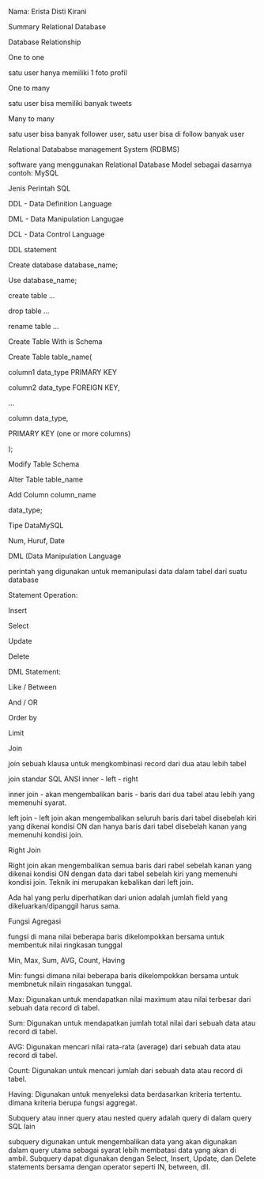 Nama: Erista Disti Kirani 

Summary Relational Database 

Database Relationship 

One to one

satu user hanya memiliki 1 foto profil

One to many

satu user bisa memiliki banyak tweets 

Many to many 

satu user bisa banyak follower user, satu user bisa di follow banyak user

Relational Datababse management System (RDBMS) 

software yang menggunakan Relational Database Model sebagai dasarnya contoh: MySQL 


Jenis Perintah SQL 

DDL - Data Definition Language 

DML - Data Manipulation Langugae 

DCL - Data Control Language 

DDL statement 

Create database database\_name; 

Use database\_name; 

create table … 

drop table …

rename table …

Create Table With is Schema 

Create Table table\_name(

column1 data\_type PRIMARY KEY

column2 data\_type FOREIGN KEY, 

…

column data\_type, 

PRIMARY KEY (one or more columns) 

); 

Modify Table Schema 

Alter Table table\_name 

Add Column column\_name 

data\_type; 

Tipe DataMySQL 

Num, Huruf, Date 

DML (Data Manipulation Language 

perintah yang digunakan untuk memanipulasi data dalam tabel dari suatu database 

Statement Operation: 

Insert 

Select 

Update 

Delete 

DML Statement: 

Like / Between 

And / OR 

Order by 

Limit 

Join 

join sebuah klausa untuk mengkombinasi record dari dua atau lebih tabel 

join standar SQL ANSI inner - left - right 

inner join - akan mengembalikan baris - baris dari dua tabel atau lebih yang memenuhi syarat. 

left join - left join akan mengembalikan seluruh baris dari tabel disebelah kiri yang dikenai kondisi ON dan hanya baris dari tabel disebelah kanan yang memenuhi kondisi join. 

Right Join 

Right join akan mengembalikan semua baris dari rabel sebelah kanan yang dikenai kondisi ON dengan data dari tabel sebelah kiri yang memenuhi kondisi join. Teknik ini merupakan kebalikan dari left join. 

Ada hal yang perlu diperhatikan dari union adalah jumlah field yang dikeluarkan/dipanggil harus sama. 

Fungsi Agregasi 

fungsi di mana nilai beberapa baris dikelompokkan bersama untuk membentuk nilai ringkasan tunggal 

Min, Max, Sum, AVG, Count, Having 

Min: fungsi dimana nilai beberapa baris dikelompokkan bersama untuk membnetuk nilain ringasakan tunggal. 

Max: Digunakan untuk mendapatkan nilai maximum atau nilai terbesar dari sebuah data record di tabel. 

Sum: Digunakan untuk mendapatkan jumlah total nilai dari sebuah data atau record di tabel. 

AVG: Digunakan mencari nilai rata-rata (average) dari sebuah data atau record di tabel. 

Count: Digunakan untuk mencari jumlah dari sebuah data atau record di tabel. 

Having: Digunakan untuk menyeleksi data berdasarkan kriteria tertentu. dimana kriteria berupa fungsi aggregat. 



Subquery atau inner query atau nested query adalah query di dalam query SQL lain 

subquery digunakan untuk mengembalikan data yang akan digunakan dalam query utama sebagai syarat lebih membatasi data yang akan di ambil. Subquery dapat digunakan dengan Select, Insert, Update, dan Delete statements bersama dengan operator seperti IN, between, dll. 


